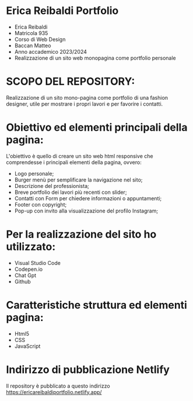# Erica Reibaldi Portfolio

- Erica Reibaldi
- Matricola 935
- Corso di Web Design
- Baccan Matteo
- Anno accademico 2023/2024
- Realizzazione di un sito web monopagina come portfolio personale

# SCOPO DEL REPOSITORY:
Realizzazione di un sito mono-pagina come portfolio di una fashion designer, utile per mostrare i propri lavori e per favorire i contatti.

# Obiettivo ed elementi principali della pagina:
L'obiettivo è quello di creare un sito web html responsive che comprendesse i principali elementi della pagina, ovvero:

- Logo personale;
- Burger menù per semplificare la navigazione nel sito;
- Descrizione del professionista;
- Breve portfolio dei lavori più recenti con slider;
- Contatti con Form per chiedere informazioni o appuntamenti; 
- Footer con copyright;
- Pop-up con invito alla visualizzazione del profilo Instagram;


# Per la realizzazione del sito ho utilizzato:
- Visual Studio Code
- Codepen.io
- Chat Gpt
- Github

# Caratteristiche struttura ed elementi pagina:
- Html5
- CSS
- JavaScript


# Indirizzo di pubblicazione Netlify

Il repository è pubblicato a questo indirizzo https://ericareibaldiportfolio.netlify.app/




